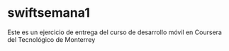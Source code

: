 # swiftsemana1
Este es un ejercicio de entrega del curso de desarrollo móvil en Coursera del Tecnológico de Monterrey
